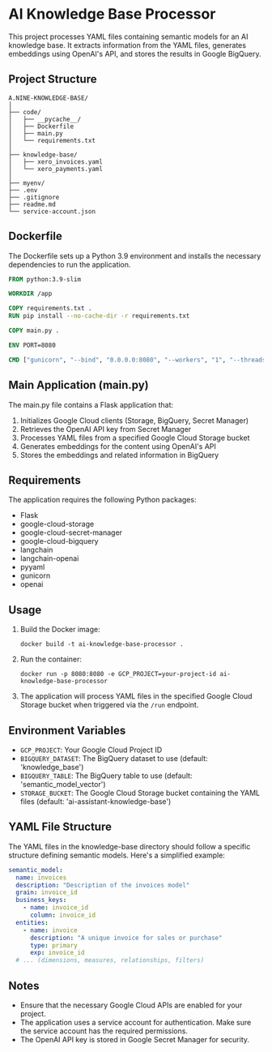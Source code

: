 # AI Knowledge Base Processor

This project processes YAML files containing semantic models for an AI knowledge base. It extracts information from the YAML files, generates embeddings using OpenAI's API, and stores the results in Google BigQuery.

## Project Structure

```
A.NINE-KNOWLEDGE-BASE/
│
├── code/
│   ├── __pycache__/
│   ├── Dockerfile
│   ├── main.py
│   └── requirements.txt
│
├── knowledge-base/
│   ├── xero_invoices.yaml
│   └── xero_payments.yaml
│
├── myenv/
├── .env
├── .gitignore
├── readme.md
└── service-account.json
```

## Dockerfile

The Dockerfile sets up a Python 3.9 environment and installs the necessary dependencies to run the application.

```dockerfile
FROM python:3.9-slim

WORKDIR /app

COPY requirements.txt .
RUN pip install --no-cache-dir -r requirements.txt

COPY main.py .

ENV PORT=8080

CMD ["gunicorn", "--bind", "0.0.0.0:8080", "--workers", "1", "--threads", "8", "--timeout", "0", "main:app"]
```

## Main Application (main.py)

The main.py file contains a Flask application that:

1. Initializes Google Cloud clients (Storage, BigQuery, Secret Manager)
2. Retrieves the OpenAI API key from Secret Manager
3. Processes YAML files from a specified Google Cloud Storage bucket
4. Generates embeddings for the content using OpenAI's API
5. Stores the embeddings and related information in BigQuery

## Requirements

The application requires the following Python packages:

- Flask
- google-cloud-storage
- google-cloud-secret-manager
- google-cloud-bigquery
- langchain
- langchain-openai
- pyyaml
- gunicorn
- openai

## Usage

1. Build the Docker image:
   ```
   docker build -t ai-knowledge-base-processor .
   ```

2. Run the container:
   ```
   docker run -p 8080:8080 -e GCP_PROJECT=your-project-id ai-knowledge-base-processor
   ```

3. The application will process YAML files in the specified Google Cloud Storage bucket when triggered via the `/run` endpoint.

## Environment Variables

- `GCP_PROJECT`: Your Google Cloud Project ID
- `BIGQUERY_DATASET`: The BigQuery dataset to use (default: 'knowledge_base')
- `BIGQUERY_TABLE`: The BigQuery table to use (default: 'semantic_model_vector')
- `STORAGE_BUCKET`: The Google Cloud Storage bucket containing the YAML files (default: 'ai-assistant-knowledge-base')

## YAML File Structure

The YAML files in the knowledge-base directory should follow a specific structure defining semantic models. Here's a simplified example:

```yaml
semantic_model:
  name: invoices
  description: "Description of the invoices model"
  grain: invoice_id
  business_keys:
    - name: invoice_id
      column: invoice_id
  entities:
    - name: invoice
      description: "A unique invoice for sales or purchase"
      type: primary
      exp: invoice_id
  # ... (dimensions, measures, relationships, filters)
```

## Notes

- Ensure that the necessary Google Cloud APIs are enabled for your project.
- The application uses a service account for authentication. Make sure the service account has the required permissions.
- The OpenAI API key is stored in Google Secret Manager for security.